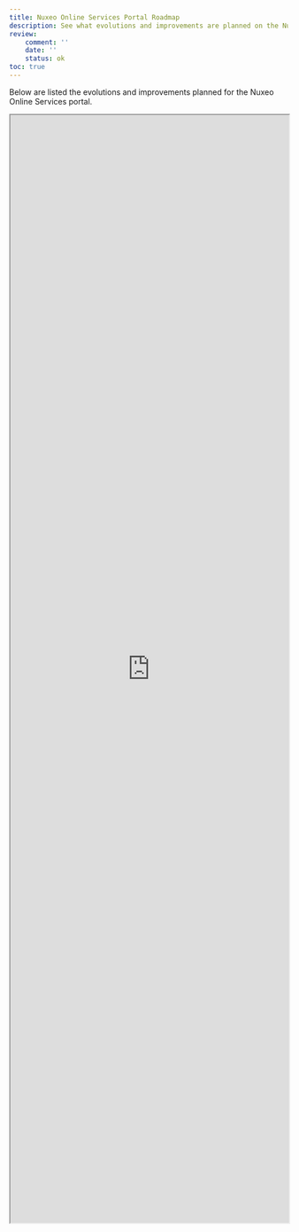 ```yaml
---
title: Nuxeo Online Services Portal Roadmap
description: See what evolutions and improvements are planned on the Nuxeo Online Services portal.
review:
    comment: ''
    date: ''
    status: ok
toc: true
---
```


Below are listed the evolutions and improvements planned for the Nuxeo Online Services portal.

<iframe src="https://ext.prodpad.com/ext/roadmap/c80e7d2d9b70ada7b0c31b0f7fa09d07afe9098d" height="2000" width="100%"></iframe>
